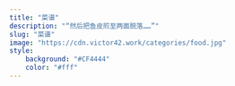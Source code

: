 ```yaml
---
title: "菜谱"
description: "“然后把鱼皮煎至两面脱落……”"
slug: "菜谱"
image: "https://cdn.victor42.work/categories/food.jpg"
style:
    background: "#CF4444"
    color: "#fff"
---
```

